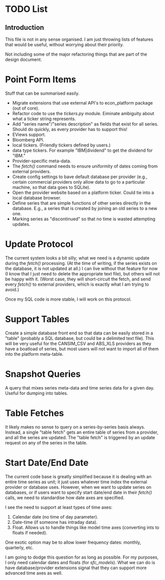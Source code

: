 # TODO List

## Introduction

This file is not in any sense organised. I am just throwing lists of features
that would be useful, without worrying about their priority.

Not including some of the major refactoring things that are part of the design 
document.

# Point Form Items

Stuff that can be summarised easily.

- Migrate extensions that use external API's to econ_platform package (out of core).
- Refactor code to use the *tickers.py* module. Eiminate ambiguity about what a ticker
string represents.
- Add "series name"/"series description" as fields that exist for all series. 
Should do quickly, as every provider has to support this!
- EViews support.
- Bloomberg API.
- local tickers. (Friendly tickers defined by users.)
- data type tickers. For example "IBM|dividend" to get the dividend for "IBM."
- Provider-specific meta-data.
- The *fetch()* command needs to ensure uniformity of dates coming from external
providers. 
- Create config settings to bave default database per provider (e.g., certain commercial providers 
only allow data to go to a particular machine, so that data goes to SQLite).
- Open the provider website based on a platform ticker. Could tie into a local database browser.
- Define series that are simple functions of other series directly in the database. E.g., a series
that is created by joining an old series to a new one.
- Marking series as "discontinued" so that no time is wasted attempting updates.

# Update Protocol

The current system looks a bit silly; what we need is a dynamic update during
the *fetch()* processing. (At the time of writing, if the series exists on the 
database, it is not updated at all.) I can live without that feature for now
(I know that I just need to delete the appropriate text file), but others will 
not be happy with it. (Worst case, they will short-circuit the fetch, and send
every *fetch()* to external providers, which is exactly what I am trying to avoid.)

Once my SQL code is more stable, I will work on this protocol.

# Support Tables

Create a simple database front end so that data can be easily stored in a "table"
(probably a SQL database, but could be a delimited text file). This will be very useful
for the CANSIM_CSV and ABS_XLS providers as they have a boatload of series, but most
users will not want to import all of them into the platform meta-table.

# Snapshot Queries

A query that mixes series meta-data and time series data for a given day. Useful
for dumping into tables.

# Table Fetches

It likely makes no sense to query on a series-by-series basis always. Instead, a 
single "table fetch" gets an entire table of series from a provider, and all the series
are updated. The "table fetch" is triggered by an update request on any of the
series in the table.

# Start Date/End Date

The current code base is greatly simplified because it is dealing with an entire
time series as unit; it just uses whatever time index the external provider or
database uses. However, when we want to update series on databases, or if users
want to specify start date/end date in their *fetch()* calls, we need to 
standardise how date axes are specified. 

I see the need to support at least types of time axes:

1. Calendar date (no time of day parameter).
2. Date-time (if someone has intraday data).
3. Float. Allows us to handle things like model time axes (converting ints to floats
   if needed).
   
One exotic option may be to allow lower frequency dates: monthly, quarterly, etc.

I am going to dodge this question for as long as possible. For my purposes, I only need
calendar dates and floats (for *sfc_models*). What we can do is have database/provider
extensions signal that they can support more advanced time axes as well.
